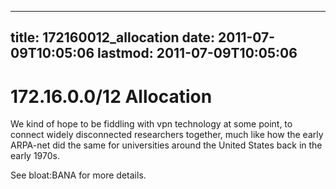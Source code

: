 
---
title: 172160012_allocation
date: 2011-07-09T10:05:06
lastmod: 2011-07-09T10:05:06
---
172.16.0.0/12 Allocation
========================

We kind of hope to be fiddling with vpn technology at some point, to
connect widely disconnected researchers together, much like how the
early ARPA-net did the same for universities around the United States
back in the early 1970s.

See <link>bloat:BANA</link> for more details.
